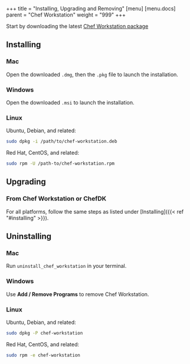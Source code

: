 +++
title = "Installing, Upgrading and Removing"
[menu]
  [menu.docs]
    parent = "Chef Workstation"
    weight = "999"
+++

Start by downloading the latest [Chef Workstation
package](https://downloads.chef.io/chef-workstation)

## Installing

### Mac

Open the downloaded `.dmg`, then the `.pkg` file to launch the installation.

### Windows

Open the downloaded `.msi` to launch the installation.

### Linux

Ubuntu, Debian, and related:

```bash
sudo dpkg -i /path/to/chef-workstation.deb
```

Red Hat, CentOS, and related:

```bash
sudo rpm -U /path-to/chef-workstation.rpm

```

## Upgrading

### From Chef Workstation or ChefDK

For all platforms, follow the same steps as listed under [Installing]({{< ref "#installing" >}}).

## Uninstalling

### Mac

Run ```uninstall_chef_workstation``` in your terminal.

### Windows

Use **Add / Remove Programs** to remove Chef Workstation.

### Linux

Ubuntu, Debian, and related:

```bash
sudo dpkg -P chef-workstation
```

Red Hat, CentOS, and related:

```bash
sudo rpm -e chef-workstation
```
